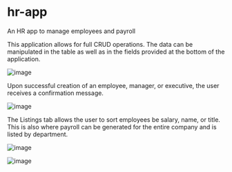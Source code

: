 # hr-app
An HR app to manage employees and payroll

This application allows for full CRUD operations. The data can be manipulated in the table as well as in the fields provided at the bottom of the application.

![image](https://user-images.githubusercontent.com/86265824/165785031-0ee170a5-ca8f-4d98-aea0-a85768e240f4.png)


Upon successful creation of an employee, manager, or executive, the user receives a confirmation message.

![image](https://user-images.githubusercontent.com/86265824/165784327-6b5a63fd-ffa5-41a8-aa2d-78c910f5c302.png)

The Listings tab allows the user to sort employees be salary, name, or title. This is also where payroll can be generated for the entire company and is listed by department.

![image](https://user-images.githubusercontent.com/86265824/165785954-e2acb2da-25a1-48b6-9169-b879e75ee07a.png)

![image](https://user-images.githubusercontent.com/86265824/165786103-d4b2e0e2-5e38-49fe-b246-917253168c9f.png)
